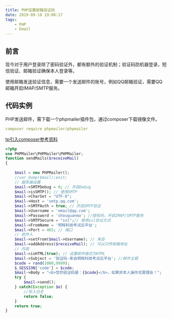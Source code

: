 ```yaml
---
title: PHP设置邮箱验证码
date: 2019-09-18 19:08:17
tags: 
    - PHP
    - Email
---
```

## 前言
现今对于用户登录除了密码验证外，都有额外的验证机制；验证码防机器登录，短信验证、邮箱验证确保本人登录等。

使用邮箱发送验证信息，需要一个发送邮件的账号，例如QQ邮箱验证，需要QQ邮箱开启IMAP/SMTP服务。

## 代码实例
PHP发送邮件，需下载一个phpmailer插件包，通过composer下载镜像文件。
```yaml
composer require phpmailer/phpmailer
```
[tp引入composer参考资料](https://www.rms360.top/2019/09/17/PHP/tp%E6%A1%86%E6%9E%B6%E4%BD%BF%E7%94%A8composer/)
```php
<?php
use PHPMailer\PHPMailer\PHPMailer;
function sendMails($receiveMail)
{
    
    $mail = new PHPMailer();
    //var_dump($mail);exit;
	// 服务器设置
    $mail->SMTPDebug = 0; // 开启Debug
    $mail->isSMTP(); // 使用SMTP
    $mail->CharSet = "UTF-8";
    $mail->Host = 'smtp.qq.com';
    $mail->SMTPAuth = true; // 开启SMTP验证
    $mail->Username = 'email@qq.com';
    $mail->Password = 'shouquanma'; //授权码，开启IMAP/SMTP服务
    $mail->SMTPSecure = "ssl";// 使用ssl协议方式
    $mail->FromName = '明辉科技考试云平台';
    $mail->Port = 465; // 端口
	// 收件人
    $mail->setFrom($mail->Username); // 来自
    $mail->addAddress($receiveMail); // 可以只传邮箱地址
	// 内容
    $mail->isHTML(true); // 设置邮件格式为HTML
    $mail->Subject = '验证码-来自明辉科技考试云平台'; //邮件主题
    $code = rand(1000,9999);
    $_SESSION['code'] = $code;
    $mail->Body = "<b>您的验证码是：{$code}</b>，如果非本人操作无需理会！";
    try {
    	$mail->send();
    } catch(Exception $e) {
    	//写入日志
    	return false;
    }
    return true;
}
```
